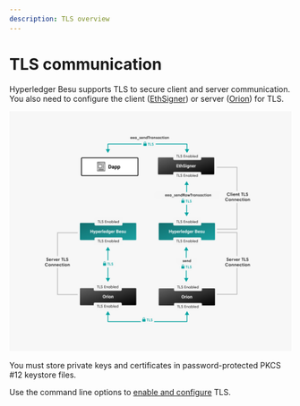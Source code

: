 ```yaml
---
description: TLS overview
---
```


# TLS communication

Hyperledger Besu supports TLS to secure client and server communication. You also need to configure
the client ([EthSigner](https://docs.ethsigner.pegasys.tech/en/latest/Concepts/TLS/))
or server ([Orion](https://docs.orion.pegasys.tech/en/latest/Concepts/TLS-Communication/)) for TLS.

![Besu TLS](../images/Besu_TLS.png)

You must store private keys and certificates in password-protected PKCS #12 keystore files.

Use the command line options to [enable and configure](../HowTo/Configure/Configure-TLS.md) TLS.
